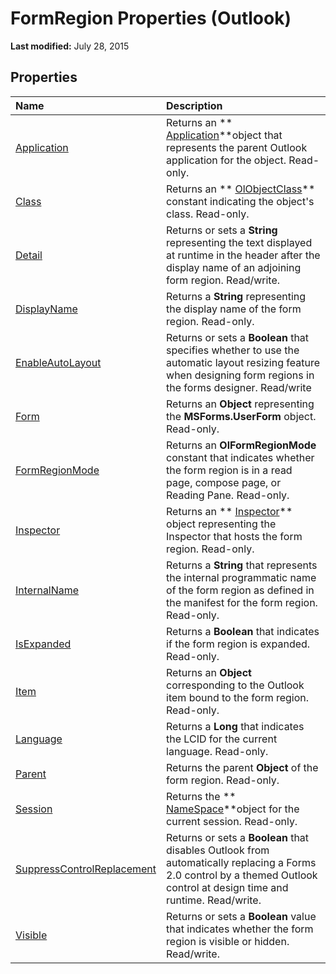 
# FormRegion Properties (Outlook)

 **Last modified:** July 28, 2015


## Properties



|**Name**|**Description**|
|:-----|:-----|
| [Application](65bb9522-1660-4cc0-8802-51ca67255ba6.md)|Returns an  ** [Application](797003e7-ecd1-eccb-eaaf-32d6ddde8348.md)**object that represents the parent Outlook application for the object. Read-only.|
| [Class](0b6db516-9119-20f6-d73e-6ca5b5424eca.md)|Returns an  ** [OlObjectClass](33d724b3-df3c-2a7f-a80f-93b66d96f588.md)** constant indicating the object's class. Read-only.|
| [Detail](0f8b0377-9019-061f-e5c7-e33e1b20285e.md)|Returns or sets a  **String** representing the text displayed at runtime in the header after the display name of an adjoining form region. Read/write.|
| [DisplayName](fcdc938b-9845-bf6f-f0db-cd6dd100d9de.md)|Returns a  **String** representing the display name of the form region. Read-only.|
| [EnableAutoLayout](24cc737a-0a95-a162-19bb-f2e8e9a73324.md)|Returns or sets a  **Boolean** that specifies whether to use the automatic layout resizing feature when designing form regions in the forms designer. Read/write|
| [Form](1c7ed249-4548-eddd-5ce2-92d0ab316103.md)|Returns an  **Object** representing the **MSForms.UserForm** object. Read-only.|
| [FormRegionMode](8c6971a0-eddc-7e98-5f32-1a27b44d56ed.md)|Returns an  **OlFormRegionMode** constant that indicates whether the form region is in a read page, compose page, or Reading Pane. Read-only.|
| [Inspector](e4a38be7-dd93-ad69-2e3e-0cc8132458f8.md)|Returns an  ** [Inspector](d7384756-669c-0549-1032-c3b864187994.md)** object representing the Inspector that hosts the form region. Read-only.|
| [InternalName](2478d44e-887c-c245-6cfa-70a6a1e2c828.md)|Returns a  **String** that represents the internal programmatic name of the form region as defined in the manifest for the form region. Read-only.|
| [IsExpanded](6b2a033c-c852-d669-d641-098f9b6c8e35.md)|Returns a  **Boolean** that indicates if the form region is expanded. Read-only.|
| [Item](911431ed-c134-f81d-e5b4-54892ca80e5d.md)|Returns an  **Object** corresponding to the Outlook item bound to the form region. Read-only.|
| [Language](1eece9e0-5a38-55b4-3e8d-ac766511fed0.md)|Returns a  **Long** that indicates the LCID for the current language. Read-only.|
| [Parent](07f9d503-01c7-c4f4-7a65-243bd15967a9.md)|Returns the parent  **Object** of the form region. Read-only.|
| [Session](13b9a148-c898-a3ef-8341-073767ce665e.md)|Returns the  ** [NameSpace](f0dcaa19-07f5-5d42-a3bf-2e42b7885644.md)**object for the current session. Read-only.|
| [SuppressControlReplacement](714ccca2-f454-61dc-5ff2-bdbd5331f3f6.md)|Returns or sets a  **Boolean** that disables Outlook from automatically replacing a Forms 2.0 control by a themed Outlook control at design time and runtime. Read/write.|
| [Visible](3830982e-7b28-3b56-4ca1-4fa24ba9dd50.md)|Returns or sets a  **Boolean** value that indicates whether the form region is visible or hidden. Read/write.|

